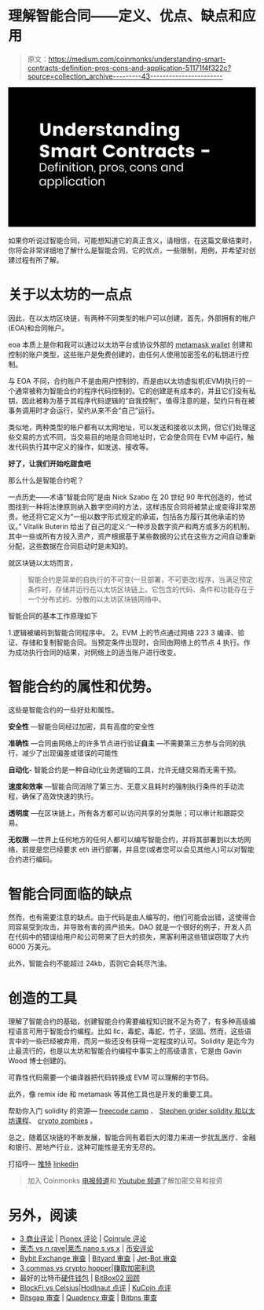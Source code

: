 # 理解智能合同——定义、优点、缺点和应用

> 原文：<https://medium.com/coinmonks/understanding-smart-contracts-definition-pros-cons-and-application-51171f4f322c?source=collection_archive---------43----------------------->

![](img/c26515c42161ac8e6f8c9ab76e454e5c.png)

如果你听说过智能合同，可能想知道它的真正含义，请相信，在这篇文章结束时，你将会非常详细地了解什么是智能合同，它的优点，一些限制，用例，并希望对创建过程有所了解。

# 关于以太坊的一点点

因此，在以太坊区块链，有两种不同类型的帐户可以创建，首先，外部拥有的帐户(EOA)和合同帐户。

eoa 本质上是你和我可以通过以太坊平台或协议外部的 [metamask wallet](https://metamask.io/) 创建和控制的账户类型，这些账户是免费创建的，由任何人使用加密签名的私钥进行控制。

与 EOA 不同，合约账户不是由用户控制的，而是由以太坊虚拟机(EVM)执行的一个通常被称为智能合约的程序代码控制的。它的创建是有成本的，并且它们没有私钥，因此被称为基于其程序代码逻辑的“自我控制”。值得注意的是，契约只有在被事务调用时才会运行，契约从来不会“自己”运行。

类似地，两种类型的帐户都有以太网地址，可以发送和接收以太网，但它们处理这些交易的方式不同，当交易目的地是合同地址时，它会使合同在 EVM 中运行，触发代码执行其中定义的操作，如发送、接收等。

**好了，让我们开始吃甜食吧**

那么什么是智能合约呢？

一点历史——术语“智能合同”是由 Nick Szabo 在 20 世纪 90 年代创造的，他试图找到一种将法律原则纳入数字空间的方法，这样违反合同将被禁止或变得非常昂贵。他还将它定义为“一组以数字形式规定的承诺，包括各方履行其他承诺的协议。”
Vitalik Buterin 给出了自己的定义:“一种涉及数字资产和两方或多方的机制，其中一些或所有方投入资产，资产根据基于某些数据的公式在这些方之间自动重新分配，这些数据在合同启动时是未知的。

就区块链以太坊而言，

> 智能合约是简单的自执行的不可变(一旦部署，不可更改)程序，当满足预定条件时，存储并运行在以太坊区块链上。它包含的代码、条件和功能存在于一个分布式的、分散的以太坊区块链网络中。

智能合同的基本工作原理如下

1.逻辑被编码到智能合同程序中。
2。EVM 上的节点通过网络 223
3 编译、验证、存储和复制智能合同。当预定条件出现时，合同由网络上的节点
4 执行。作为成功执行合同的结果，对网络上的适当账户进行改变。

# 智能合约的属性和优势。

这些是智能合约的一些好处和属性。

**安全性** —智能合同经过加密，具有高度的安全性

**准确性** —合同由网络上的许多节点进行验证**自主** —不需要第三方参与合同的执行，减少了出现偏差或错误的可能性

**自动化-** 智能合约是一种自动化业务逻辑的工具，允许无缝交易而无需干预。

**速度和效率** —智能合同消除了第三方、无意义且耗时的强制执行条件的手动流程，确保了高效快速的执行。

**透明度** —在区块链上，所有各方都可以访问共享的分类账；可以审计和跟踪交易。

**无权限** —世界上任何地方的任何人都可以编写智能合约，并将其部署到以太坊网络，前提是您已经要求 eth 进行部署，并且您(或者您可以会见其他人)可以对智能合约进行编码。

# 智能合同面临的缺点

然而，也有需要注意的缺点。由于代码是由人编写的，他们可能会出错，这使得合同容易受到攻击，并导致有害的资产损失。DAO 就是一个很好的例子，开发人员在代码中的错误给用户和公司带来了巨大的损失，黑客利用这些错误窃取了大约 6000 万美元。

此外，智能合约不能超过 24kb，否则它会耗尽汽油。

# 创造的工具

理解了智能合约的基础，创建智能合约需要编程知识就不足为奇了，有多种高级编程语言可用于智能合约编程。比如 llc，毒蛇，毒蛇，竹子，坚固。然而，这些语言中的一些已经被弃用，而另一些还没有获得一定程度的认可。Solidity 是迄今为止最流行的，也是以太坊和智能合约编程中事实上的高级语言，它是由 Gavin Wood 博士创建的。

可靠性代码需要一个编译器把代码转换成 EVM 可以理解的字节码。

此外，像 remix ide 和 metamask 等其他工具也是开发的重要工具。

帮助你入门 solidity 的资源—
[freecode camp](https://www.freecodecamp.org/news/learn-solidity-blockchain-and-smart-contracts-in-a-free/) 、
[Stephen grider solidity 和以太坊课程](https://www.udemy.com/course/ethereum-and-solidity-the-complete-developers-guide/)、
[crypto zombies](https://cryptozombies.io/) 。

总之，随着区块链的不断发展，智能合同有着巨大的潜力来进一步扰乱医疗、金融和银行、房地产行业，这种可能性是无穷无尽的。

打招呼— [推特](https://twitter.com/c_e_onyema) [linkedin](https://www.linkedin.com/in/emmanuel-c-onyema/)

> 加入 Coinmonks [电报频道](https://t.me/coincodecap)和 [Youtube 频道](https://www.youtube.com/c/coinmonks/videos)了解加密交易和投资

# 另外，阅读

*   [3 商业评论](/coinmonks/3commas-review-an-excellent-crypto-trading-bot-2020-1313a58bec92) | [Pionex 评论](https://coincodecap.com/pionex-review-exchange-with-crypto-trading-bot) | [Coinrule 评论](/coinmonks/coinrule-review-2021-a-beginner-friendly-crypto-trading-bot-daf0504848ba)
*   [莱杰 vs n rave](/coinmonks/ledger-vs-ngrave-zero-7e40f0c1d694)|[莱杰 nano s vs x](/coinmonks/ledger-nano-s-vs-x-battery-hardware-price-storage-59a6663fe3b0) | [币安评论](/coinmonks/binance-review-ee10d3bf3b6e)
*   [Bybit Exchange 审查](/coinmonks/bybit-exchange-review-dbd570019b71) | [Bityard 审查](https://coincodecap.com/bityard-reivew) | [Jet-Bot 审查](https://coincodecap.com/jet-bot-review)
*   [3 commas vs crypto hopper](/coinmonks/3commas-vs-pionex-vs-cryptohopper-best-crypto-bot-6a98d2baa203)|[赚取加密利息](/coinmonks/earn-crypto-interest-b10b810fdda3)
*   最好的比特币[硬件钱包](/coinmonks/hardware-wallets-dfa1211730c6) | [BitBox02 回顾](/coinmonks/bitbox02-review-your-swiss-bitcoin-hardware-wallet-c36c88fff29)
*   [BlockFi vs Celsius](/coinmonks/blockfi-vs-celsius-vs-hodlnaut-8a1cc8c26630)|[Hodlnaut 点评](/coinmonks/hodlnaut-review-best-way-to-hodl-is-to-earn-interest-on-your-bitcoin-6658a8c19edf) | [KuCoin 点评](https://coincodecap.com/kucoin-review)
*   [Bitsgap 审查](/coinmonks/bitsgap-review-a-crypto-trading-bot-that-makes-easy-money-a5d88a336df2) | [Quadency 审查](/coinmonks/quadency-review-a-crypto-trading-automation-platform-3068eaa374e1) | [Bitbns 审查](/coinmonks/bitbns-review-38256a07e161)